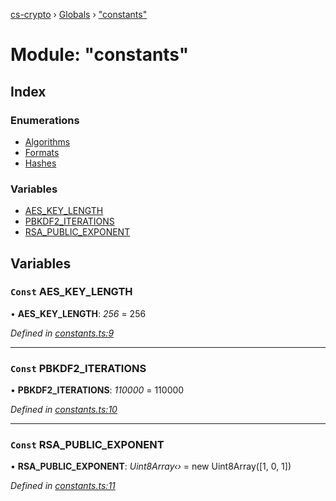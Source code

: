 [cs-crypto](../README.md) › [Globals](../globals.md) › ["constants"](_constants_.md)

# Module: "constants"

## Index

### Enumerations

* [Algorithms](../enums/_constants_.algorithms.md)
* [Formats](../enums/_constants_.formats.md)
* [Hashes](../enums/_constants_.hashes.md)

### Variables

* [AES_KEY_LENGTH](_constants_.md#const-aes_key_length)
* [PBKDF2_ITERATIONS](_constants_.md#const-pbkdf2_iterations)
* [RSA_PUBLIC_EXPONENT](_constants_.md#const-rsa_public_exponent)

## Variables

### `Const` AES_KEY_LENGTH

• **AES_KEY_LENGTH**: *256* = 256

*Defined in [constants.ts:9](https://github.com/very-amused/CS-crypto/blob/70df232/src/constants.ts#L9)*

___

### `Const` PBKDF2_ITERATIONS

• **PBKDF2_ITERATIONS**: *110000* = 110000

*Defined in [constants.ts:10](https://github.com/very-amused/CS-crypto/blob/70df232/src/constants.ts#L10)*

___

### `Const` RSA_PUBLIC_EXPONENT

• **RSA_PUBLIC_EXPONENT**: *Uint8Array‹›* = new Uint8Array([1, 0, 1])

*Defined in [constants.ts:11](https://github.com/very-amused/CS-crypto/blob/70df232/src/constants.ts#L11)*
